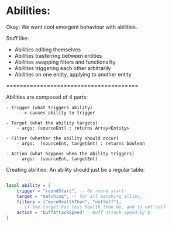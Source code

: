 
# Abilities:

Okay:
We want cool emergent behaviour with abilities.

Stuff like:
- Abilities editing themselves
- Abilities trasferring between entities
- Abilities swapping filters and functionality
- Abilities triggering each other arbitrarily
- Abilities on one entity, applying to another entity


=======================================


Abilities are composed of 4 parts:

```
- Trigger (what triggers ability)
    ---> causes ability to trigger

- Target (what the ability targets)  
    - args: (sourceEnt) : returns Array<Entity>

- Filter (whether the ability should occur)
    - args:  (sourceEnt, targetEnt) : returns boolean

- Action (what happens when the ability triggers)
    - args:  (sourceEnt, targetEnt)

```




Creating abilities:
An ability should just be a regular table:

```lua

local ability = {
    trigger = "roundStart", -- On round start:
    target = "matching", -- for all matching allies,
    filters = {"moreHealthThan", "notSelf"},
    -- if the target has less health than me, and is not self
    action = "buffAttackSpeed" --buff attack speed by X
}


```

